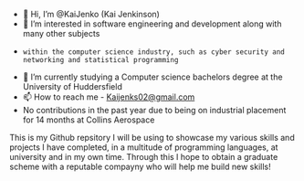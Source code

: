 - 👋 Hi, I’m @KaiJenko (Kai Jenkinson)
- 👀 I’m interested in software engineering and development along with many other subjects 
-     within the computer science industry, such as cyber security and networking and statistical programming
- 🌱 I’m currently studying a Computer science bachelors degree at the University of Huddersfield
- 📫 How to reach me - Kaijenks02@gmail.com 
- No contributions in the past year due to being on industrial placement for 14 months at Collins Aerospace 

This is my Github repsitory I will be using to showcase my various skills and projects I have completed,
in a multitude of programming languages, at university and in my own time. Through this I hope to obtain 
a graduate scheme with a reputable compayny who will help me build new skills!
